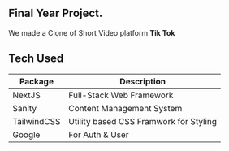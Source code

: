 ## Final Year Project.
We made a Clone of Short Video platform **Tik Tok**

## Tech Used
| Package | Description |
| ----------- | ----------- |
| NextJS | Full-Stack Web Framework |
| Sanity | Content Management System |
| TailwindCSS | Utility based CSS Framwork for Styling |
| Google | For Auth & User |
